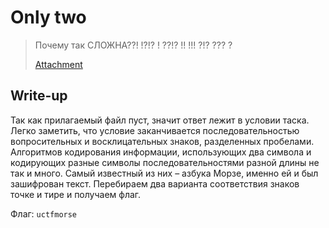 # Only two

> Почему так СЛОЖНА??! !?!? ! ??!? !! !!! ?!? ??? ?
>
> [Attachment](empty)

## Write-up

Так как прилагаемый файл пуст, значит ответ лежит в условии таска.
Легко заметить, что условие заканчивается последовательностью вопросительных и восклицательных знаков, разделенных пробелами.
Алгоритмов кодирования информации, использующих два символа и кодирующих разные символы последовательностями разной длины не так и много.
Самый известный из них – азбука Морзе, именно ей и был зашифрован текст.
Перебираем два варианта соответствия знаков точке и тире и получаем флаг.

Флаг: `uctfmorse`

